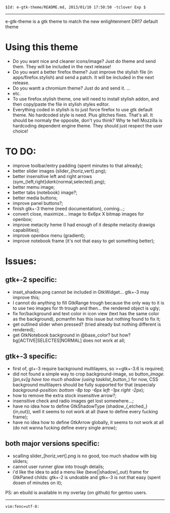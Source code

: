 `$Id: e-gtk-theme/README.md, 2013/01/10 17:50:50 -tclover Exp $`

---

e-gtk-theme is a gtk theme to match the new enlightenment DR17 default theme

# Using this theme

* Do you want nice and cleaner icons/image? Just do theme and send them.
They will be included in the next release!
* Do you want a better firefox theme? Just improve the stylish file
(in apps/firefox.stylish) and send a patch. It will be included
in the next release.
* Do you wantt a chromium theme? Just do and send it. ...
* etc.
* To use firefox.stylish theme, one will need to install stylish addon, and
then copy/paste the file in stylish styles editor.
* Everything coded in stylish is to just force firefox to use gtk default
theme. No hardcoded style is need. Plus glitches fixes. That's all. It should
be normaly the opposite, don't you think? Why te hell Mozzilla is hardcoding
dependent engine theme. They should just respect the user choice!

# TO DO:

* improve toolbar/entry padding (spent minutes to that already);
* better slider images (slider_{horiz,vert}.png);
* better insensitive left and right arrows (sym_{left,right}_dark_{normal,selected}.png);
* better memu image;
* better tabs (notebook) image?;
* better media buttons;
* improve panel buttons?;
* finish gtk+-3 theme (need documentation), coming...;
* convert close, maximize... image to 6x6px X bitmap images for openbox;
* improve metacity heme (I had enough of it despite metacity drawigs capabilities);
* improve openbox menu (gradient);
* improve notebook frame (it's not that easy to get something better);

# Issues:

## gtk+-2 specific:

* inset_shadow.png cannot be included in GtkWidget... gtk+-3 may improve this;
* I cannot do anything to fill GtkRange trough because the only way to it is to
use two images for th trough and then... the rendered object is ugly;
* fix for/background and text color in icon view (text has the same color as the background),
pcmanfm has this issue but nothing found to fix it;
* get outlined slider when pressed? (tried already but nothing different is rendered);
* get GtkNotebook background in @base_color? but how? bg[ACTIVE|SELECTES|NORMAL] does
not work at all;

## gtk+-3 specific:

* first of, gt+-3 require background multilayers, so >=gtk+-3.6 is required;
* did not found a simple way to crop background-image, so button_*image.[pn,sv]g
have too much shadow (using tasklist_button_*) for now, CSS background multilayers
should be fully supported for that (especialy *background-position: bottom -8p
top -6px left -1px right -2px*);
* how to remove the extra stock insensitive arrow?;
* insensitive check and radio images get lost somewhere...;
* have no idea how to define GtkShadowType (shadow_{,etched_}{in,out}),
well it seems to not work at all (have to define every fucking frame);
* have no idea how to define GtkArrow globally, it seems to not work at all
(do not wanna fucking define every single arrow);

## both major versions specific:

* scalling slider_[horiz,vert].png is no good, too much shadow with big sliders;
* cannot user runner glow into trough details;
* i'd like the idea to add a menu like (beve[|shadow]_out) frame for GtkPaned
childs: gtk+-2 is undoable and gtk+-3 is not that easy (spent dosen of minutes on it);

PS: an ebuild is available in my overlay (on github) for gentoo users.

---

`vim:fenc=utf-8:`
